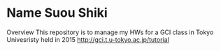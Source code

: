 
Name
Suou Shiki
====

Overview
This repository is to manage my HWs for a GCI class in Tokyo Univesristy held in 2015
http://gci.t.u-tokyo.ac.jp/tutorial

